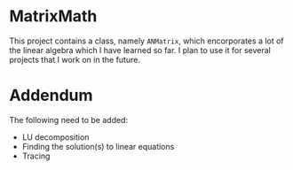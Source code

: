 MatrixMath
==========

This project contains a class, namely `ANMatrix`, which encorporates a lot of the linear algebra which I have learned so far. I plan to use it for several projects that I work on in the future.

Addendum
========

The following need to be added:

 * LU decomposition
 * Finding the solution(s) to linear equations
 * Tracing

